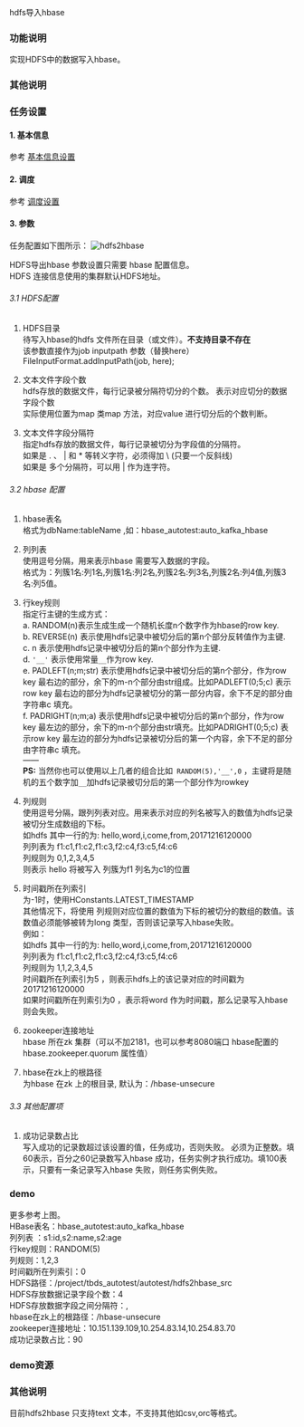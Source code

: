 hdfs导入hbase


### 功能说明
实现HDFS中的数据写入hbase。  

### 其他说明

### 任务设置
#### 1. 基本信息  
参考 [基本信息设置](/workflow/workflow/runnerBasicInfo.md)  

#### 2. 调度  
参考 [调度设置](/workflow/workflow/runnerCycle.md)  

#### 3. 参数
任务配置如下图所示：
![hdfs2hbase](/workflow/workflow/images/hdfs2hbase1.png)

HDFS导出hbase 参数设置只需要 hbase 配置信息。  
HDFS 连接信息使用的集群默认HDFS地址。  

###### 3.1 HDFS配置
1. HDFS目录  
待写入hbase的hdfs 文件所在目录（或文件）。**不支持目录不存在**   
该参数直接作为job inputpath 参数（替换here）  
FileInputFormat.addInputPath(job, here);

2. 文本文件字段个数  
hdfs存放的数据文件，每行记录被分隔符切分的个数。 
表示对应切分的数据字段个数  
实际使用位置为map 类map 方法，对应value 进行切分后的个数判断。  

3. 文本文件字段分隔符  
指定hdfs存放的数据文件，每行记录被切分为字段值的分隔符。  
如果是 . 、 | 和 * 等转义字符，必须得加 \ (只要一个反斜线)  
如果是 多个分隔符，可以用 | 作为连字符。

###### 3.2 hbase 配置  
1. hbase表名  
格式为dbName:tableName ,如：hbase_autotest:auto_kafka_hbase  

2. 列列表  
使用逗号分隔，用来表示hbase 需要写入数据的字段。  
格式为：列簇1名:列1名,列簇1名:列2名,列簇2名:列3名,列簇2名:列4值,列簇3名:列5值。

3. 行key规则  
指定行主键的生成方式：  
a. RANDOM(n)表示生成生成一个随机长度n个数字作为hbase的row key.  
b. REVERSE(n) 表示使用hdfs记录中被切分后的第n个部分反转值作为主键.  
c. n 表示使用hdfs记录中被切分后的第n个部分作为主键.   
d. ```'__'``` 表示使用常量```__```作为row key.   
e. PADLEFT(n;m;str) 表示使用hdfs记录中被切分后的第n个部分，作为row key 最右边的部分，余下的m-n个部分由str组成。比如PADLEFT(0;5;c) 表示row key 最右边的部分为hdfs记录被切分的第一部分内容，余下不足的部分由字符串c 填充。  
f. PADRIGHT(n;m;a) 表示使用hdfs记录中被切分后的第n个部分，作为row key 最左边的部分，余下的m-n个部分由str填充。比如PADRIGHT(0;5;c) 表示row key 最左边的部分为hdfs记录被切分后的第一个内容，余下不足的部分由字符串c 填充。  
——     
**PS:** 当然你也可以使用以上几者的组合比如``` RANDOM(5),'__',0``` ，主键将是随机的五个数字加```__```加hdfs记录被切分后的第一个部分作为rowkey

4. 列规则  
使用逗号分隔，跟列列表对应。用来表示对应的列名被写入的数值为hdfs记录被切分生成数组的下标。  
如hdfs 其中一行的为: hello,word,i,come,from,20171216120000   
列列表为 f1:c1,f1:c2,f1:c3,f2:c4,f3:c5,f4:c6  
列规则为 0,1,2,3,4,5  
则表示 hello 将被写入 列簇为f1 列名为c1的位置

5. 时间戳所在列索引  
为-1时，使用HConstants.LATEST_TIMESTAMP  
其他情况下，将使用 列规则对应位置的数值为下标的被切分的数组的数值。该数值必须能够被转为long 类型，否则该记录写入hbase失败。  
例如：   
如hdfs 其中一行的为: hello,word,i,come,from,20171216120000   
列列表为 f1:c1,f1:c2,f1:c3,f2:c4,f3:c5,f4:c6  
列规则为 1,1,2,3,4,5  
时间戳所在列索引为5 ，则表示hdfs上的该记录对应的时间戳为20171216120000  
如果时间戳所在列索引为0 ，表示将word 作为时间戳，那么记录写入hbase则会失败。

6. zookeeper连接地址  
hbase 所在zk 集群（可以不加2181，也可以参考8080端口 hbase配置的hbase.zookeeper.quorum 属性值）    

7. hbase在zk上的根路径  
为hbase 在zk 上的根目录, 默认为：/hbase-unsecure

###### 3.3 其他配置项  
1. 成功记录数占比  
写入成功的记录数超过该设置的值，任务成功，否则失败。 必须为正整数。填60表示，百分之60记录数写入hbase 成功，任务实例才执行成功。填100表示，只要有一条记录写入hbase 失败，则任务实例失败。   

### demo  
更多参考上图。   
HBase表名：hbase_autotest:auto_kafka_hbase  
列列表 ：s1:id,s2:name,s2:age  
行key规则：RANDOM(5)  
列规则：1,2,3  
时间戳所在列索引：0  
HDFS路径：/project/tbds_autotest/autotest/hdfs2hbase_src  
HDFS存放数据记录字段个数：4  
HDFS存放数据字段之间分隔符：,  
hbase在zk上的根路径：/hbase-unsecure  
zookeeper连接地址：10.151.139.109,10.254.83.14,10.254.83.70  
成功记录数占比：90

### demo资源


### 其他说明
目前hdfs2hbase 只支持text 文本，不支持其他如csv,orc等格式。  
